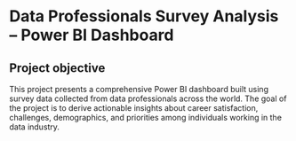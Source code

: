 # Data Professionals Survey Analysis – Power BI Dashboard
## Project objective
This project presents a comprehensive Power BI dashboard built using survey data collected from data professionals across the world. The goal of the project is to derive actionable insights about career satisfaction, challenges, demographics, and priorities among individuals working in the data industry.

